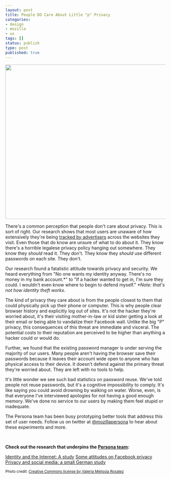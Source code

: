 ```yaml
---
layout: post
title: People DO Care About Little "p" Privacy
categories:
- design
- mozilla
- ux
tags: []
status: publish
type: post
published: true
---
```

<a href="http://skinnywhitegirl.com/blog/wp-content/uploads/2012/10/sister-computer.jpg"><img class="size-large wp-image-971" title="sister-computer" alt="" src="http://skinnywhitegirl.com/blog/wp-content/uploads/2012/10/sister-computer-600x485.jpg" width="600" height="485" /></a>

There's a common perception that people don't care about privacy. This is sort of right. Our research shows that most users are unaware of how extensively they're being <a href="http://www.technologyreview.com/view/424170/how-facebook-leveraged-publishers-desperation-to/">tracked by advertisers</a> across the websites they visit. Even those that do know are unsure of what to do about it. They know there's a horrible legalese privacy policy hanging out somewhere. They know they <em>should</em> read it. They don't. They know they <em>should</em> use different passwords on each site. They don't.

Our research found a fatalistic attitude towards privacy and security. We heard everything from "No one wants my identity anyway. There's no money in my bank account.*" to "If a hacker wanted to get in, I'm sure they could. I wouldn't even know where to begin to defend myself." <em>*Note: that's not how identity theft works.</em>

The kind of privacy they care about is from the people closest to them that could physically pick up their phone or computer. This is why people clear browser history and explicitly log out of sites. It's not the hacker they're worried about, it's their visiting mother-in-law or kid sister getting a look at their email or being able to vandalize their Facebook wall. Unlike the big "P" privacy, this consequences of this threat are immediate and visceral. The potential costs to their reputation are perceived to be higher than anything a hacker could or would do.

Further, we found that the existing password manager is under serving the majority of our users. Many people aren't having the browser save their passwords because it leaves their account wide open to anyone who has physical access to their device. It doesn't defend against the primary threat they're worried about. They are left with no tools to help.

It's little wonder we see such bad statistics on password reuse. We've told people not reuse passwords, but it's a cognitive impossibility to comply. It's like saying you could avoid drowning by walking on water. Worse, even, is that everyone I've interviewed apologies for not having a good enough memory. We've done no service to our users by making them feel stupid or inadequate.

The Persona team has been busy prototyping better tools that address this set of user needs. Follow us on twitter at <a title="Mozilla Persona on Twitter" href="https://twitter.com/mozillapersona" target="_blank">@mozillapersona</a> to hear about these experiments and more.

&nbsp;

<strong>Check out the research that underpins the <a title="The Persona Team blog" href="http://identity.mozilla.com/">Persona team</a>:</strong>

<a title="Permanent link to “Identity and the Internet: A study”" href="https://blog.mozilla.org/ux/2012/10/identity-and-the-internet-a-study/" rel="bookmark">Identity and the Internet: A study</a>
<a title="Permanent link to “Some attitudes on Facebook privacy”" href="https://blog.mozilla.org/ux/2012/04/some-attitudes-on-facebook-privacy/" rel="bookmark">Some attitudes on Facebook privacy</a>
<a title="Permanent link to “Privacy and social media: a small German study”" href="https://blog.mozilla.org/ux/2012/09/privacy-and-social-media-a-small-german-study/" rel="bookmark">Privacy and social media: a small German study</a>

<small>Photo credit: <a href="http://www.flickr.com/photos/valeriamelissia/131149574/">Creative Commons license by Valeria Melissia Rosalez</a></small>
